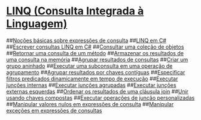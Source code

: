 # [LINQ (Consulta Integrada à Linguagem)](index.md)
##[Noções básicas sobre expressões de consulta](query-expression-basics.md)
##[LINQ em C#](linq-in-csharp.md)
##[Escrever consultas LINQ em C#](write-linq-queries.md)
##[Consultar uma coleção de objetos](query-a-collection-of-objects.md)
##[Retornar uma consulta de um método](return-a-query-from-a-method.md)
##[Armazenar os resultados de uma consulta na memória](store-the-results-of-a-query-in-memory.md)
##[Agrupar resultados de consultas](group-query-results.md)
##[Criar um grupo aninhado](create-a-nested-group.md)
##[Executar uma subconsulta em uma operação de agrupamento](perform-a-subquery-on-a-grouping-operation.md)
##[Agrupar resultados por chaves contíguas](group-results-by-contiguous-keys.md)
##[Especificar filtros predicados dinamicamente em tempo de execução](dynamically-specify-predicate-filters-at-runtime.md)
##[Executar junções internas](perform-inner-joins.md)
##[Executar junções agrupadas](perform-grouped-joins.md)
##[Executar junções externas esquerdas](perform-left-outer-joins.md)
##[Ordenar os resultados de uma cláusula join](order-the-results-of-a-join-clause.md)
##[Unir usando chaves compostas](join-by-using-composite-keys.md)
##[Executar operações de junção personalizadas](perform-custom-join-operations.md)
##[Manipular valores nulos em expressões de consulta](handle-null-values-in-query-expressions.md)
##[Manipular exceções em expressões de consultas](handle-exceptions-in-query-expressions.md)